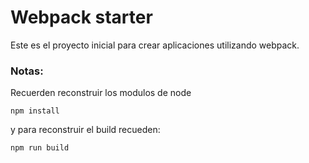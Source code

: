 # Webpack starter

Este es el proyecto inicial para crear aplicaciones utilizando webpack. 

### Notas:
Recuerden reconstruir los modulos de node
```
npm install
```
y para reconstruir el build recueden: 
```
npm run build
```